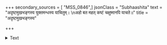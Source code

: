 +++
secondary_sources = [ "MSS_0846",]
jsonClass = "Subhaashita"
text = "अदृष्टमुखभङ्गस्य युक्तमन्धस्य याचितुम्।  \nअहो बत महत् कष्टं चक्षुष्मानपि याचते॥"
title = "अदृष्टमुखभङ्गस्य"

+++

<details><summary>Text</summary>

अदृष्टमुखभङ्गस्य युक्तमन्धस्य याचितुम्।  
अहो बत महत् कष्टं चक्षुष्मानपि याचते॥
</details>
